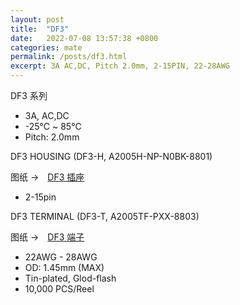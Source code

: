 ```yaml
---
layout: post
title:  "DF3"
date:   2022-07-08 13:57:38 +0800
categories: mate
permalink: /posts/df3.html
excerpt: 3A AC,DC, Pitch 2.0mm, 2-15PIN, 22-28AWG
---
```


DF3 系列

* 3A, AC,DC
* -25℃ ~ 85℃
* Pitch: 2.0mm


DF3 HOUSING (DF3-H, A2005H-NP-N0BK-8801)

图纸 →　[DF3 插座](/assets/DF3-H.pdf)

* 2-15pin


DF3 TERMINAL (DF3-T, A2005TF-PXX-8803)

图纸 →　[DF3 端子](/assets/DF3-T.pdf)

* 22AWG - 28AWG
* OD: 1.45mm (MAX)
* Tin-plated, Glod-flash
* 10,000 PCS/Reel
